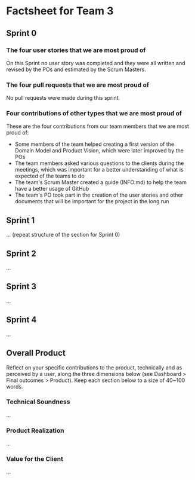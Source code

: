 # Factsheet for Team 3 

## Sprint 0

### The four user stories that we are most proud of

On this Sprint no user story was completed and they were all written and revised by the POs and estimated by the Scrum Masters.


### The four pull requests that we are most proud of

No pull requests were made during this sprint.


### Four contributions of other types that we are most proud of

These are the four contributions from our team members that we are most proud of:

 * Some members of the team helped creating a first version of the Domain Model and Product Vision, which were later improved by the POs
 * The team members asked various questions to the clients during the meetings, which was important for a better understanding of what is expected of the teams to do
 * The team's Scrum Master created a guide (INFO.md) to help the team have a better usage of GitHub 
 * The team's PO took part in the creation of the user stories and other documents that will be important for the project in the long run



## Sprint 1

... (repeat structure of the section for Sprint 0)


## Sprint 2

...


## Sprint 3

...


## Sprint 4

...


## Overall Product

Reflect on your specific contributions to the product, technically and as perceived by a user, along the three dimensions below (see Dashboard > Final outcomes > Product). Keep each section below to a size of 40~100 words.


### Technical Soundness

...


### Product Realization

...


### Value for the Client

...
